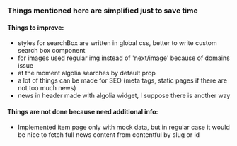 ### Things mentioned here are simplified just to save time   

#### Things to improve:  
+ styles for searchBox are written in global css, better to write custom search box component  
+ for images used regular img instead of 'next/image' because of domains issue
+ at the moment algolia searches by default prop  
+ a lot of things can be made for SEO (meta tags, static pages if there are not too much news)
+ news in header made with algolia widget, I suppose there is another way

#### Things are not done because need additional info:
+ Implemented item page only with mock data, but in regular case it would be nice to fetch full news content
from contentful by slug or id
